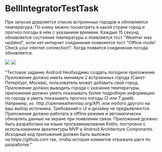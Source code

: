 # BellIntegratorTestTask
При запуске доваляется список встроенных городов и обновляется температура.
По клику можно посмотреть в какой стране город и прогноз погоды в нём с 
указанием времени. 
Каждые 15 секунд обновляется состояние температуры и появляется тост "Weather was updated", если нет
интернет соединения появляется тост "Offline mode! Check your internet connection!". Когда появится 
соединение погода обновляется.
 <p>
  <image src="main.png"> <image src="detail.png">
    </p>
"Тестовое задание Android
Необходимо создать погодное приложение. Приложение должно иметь минимум 2 встроенных города (Санкт-Петербург, Москва),
пользователь может добавить свой город.
Приложение должно выводить города с указание температуры, приложение должно уметь показывать
более подробную информацию по городу и уметь показывать прогноз погоды (3 или 7 дней).
Например, из  http://openweathermap.org/API, или любого другого на ваш выбор источника.
Требований к UI и дизайну не предъявляются.
Приложение должно работать в offline режиме и автоматически обновлять данные на экране при появлении связи.
Приложение должно быть разработано на языке программирования Kotlin, построено с использованием архитектуры MVP
и Android Architecture Components. 
Исходный код приложения должен быть выложен на https://github.com так, чтобы история коммитов отражала шаги по разработке."
